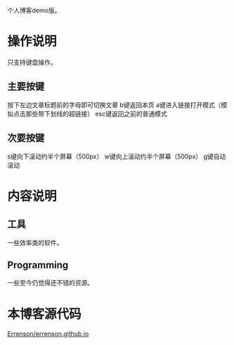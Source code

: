 个人博客demo版。

# 操作说明
只支持键盘操作。
## 主要按键
按下左边文章标题前的字母即可切换文章
b键返回本页
a键进入链接打开模式（模拟点击那些带下划线的超链接）
esc键返回之前的普通模式
## 次要按键
s键向下滚动约半个屏幕（500px）
w键向上滚动约半个屏幕（500px）
g键自动滚动

# 内容说明
## 工具
一些效率类的软件。
## Programming
一些至今仍觉得还不错的资源。

# 本博客源代码
[Errenson/errenson.github.io](https://github.com/Errenson/errenson.github.io)

